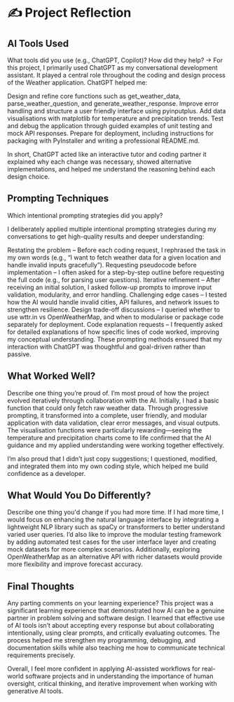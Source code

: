 # ✍️ Project Reflection

## AI Tools Used
What tools did you use (e.g., ChatGPT, Copilot)? How did they help?
-> For this project, I primarily used ChatGPT as my conversational development assistant. It played a central role throughout the coding and design process of the Weather  application. ChatGPT helped me:

Design and refine core functions such as get_weather_data, parse_weather_question, and generate_weather_response.
Improve error handling and structure a user friendly interface using pyinputplus.
Add data visualisations with matplotlib for temperature and precipitation trends.
Test and debug the application through guided examples of unit testing and mock API responses.
Prepare for deployment, including instructions for packaging with PyInstaller and writing a professional README.md.

In short, ChatGPT acted like an interactive tutor and coding partner it explained why each change was necessary, showed alternative implementations, and helped me understand the reasoning behind each design choice.


## Prompting Techniques
Which intentional prompting strategies did you apply?

I deliberately applied multiple intentional prompting strategies during my conversations to get high-quality results and deeper understanding:

Restating the problem – Before each coding request, I rephrased the task in my own words (e.g., “I want to fetch weather data for a given location and handle invalid inputs gracefully”).
Requesting pseudocode before implementation – I often asked for a step-by-step outline before requesting the full code (e.g., for parsing user questions).
Iterative refinement – After receiving an initial solution, I asked follow-up prompts to improve input validation, modularity, and error handling.
Challenging edge cases – I tested how the AI would handle invalid cities, API failures, and network issues to strengthen resilience.
Design trade-off discussions – I queried whether to use wttr.in vs OpenWeatherMap, and when to modularise or package code separately for deployment.
Code explanation requests – I frequently asked for detailed explanations of how specific lines of code worked, improving my conceptual understanding.
These prompting methods ensured that my interaction with ChatGPT was thoughtful and goal-driven rather than passive.

## What Worked Well?
Describe one thing you’re proud of.
I’m most proud of how the project evolved iteratively through collaboration with the AI.
Initially, I had a basic function that could only fetch raw weather data. Through progressive prompting, it transformed into a complete, user friendly, and modular application with data validation, clear error messages, and visual outputs.
The visualisation functions were particularly rewarding—seeing the temperature and precipitation charts come to life confirmed that the AI guidance and my applied understanding were working together effectively.

I’m also proud that I didn’t just copy suggestions; I questioned, modified, and integrated them into my own coding style, which helped me build confidence as a developer.



## What Would You Do Differently?
Describe one thing you'd change if you had more time.
If I had more time, I would focus on enhancing the natural language interface by integrating a lightweight NLP library such as spaCy or transformers to better understand varied user queries.
I’d also like to improve the modular testing framework by adding automated test cases for the user interface layer and creating mock datasets for more complex scenarios.
Additionally, exploring OpenWeatherMap as an alternative API with richer datasets would provide more flexibility and improve forecast accuracy.


## Final Thoughts
Any parting comments on your learning experience?
This project was a significant learning experience that demonstrated how AI can be a genuine partner in problem solving and software design.
I learned that effective use of AI tools isn’t about accepting every response but about collaborating intentionally, using clear prompts, and critically evaluating outcomes.
The process helped me strengthen my programming, debugging, and documentation skills while also teaching me how to communicate technical requirements precisely.

Overall, I feel more confident in applying AI-assisted workflows for real-world software projects and in understanding the importance of human oversight, critical thinking, and iterative improvement when working with generative AI tools.
